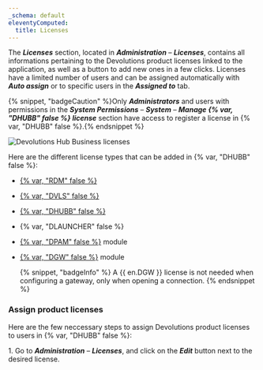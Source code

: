 ```yaml
---
_schema: default
eleventyComputed:
  title: Licenses
---
```

The ***Licenses*** section, located in ***Administration*** – ***Licenses***, contains all informations pertaining to the Devolutions product licenses linked to the application, as well as a button to add new ones in a few clicks. Licenses have a limited number of users and can be assigned automatically with ***Auto assign*** or to specific users in the ***Assigned to*** tab.

{% snippet, "badgeCaution" %}Only ***Administrators*** and users with permissions in the ***System Permissions*** – ***System*** – ***Manage {% var, "DHUBB" false %} license*** section have access to register a license in {% var, "DHUBB" false %}.{% endsnippet %}

![Devolutions Hub Business licenses](https://cdnweb.devolutions.net/docs/HUBB4011_2024_2.png "Devolutions Hub Business licenses")

Here are the different license types that can be added in {% var, "DHUBB" false %}:

* [{% var, "RDM" false %}](https://docs.devolutions.net/rdm/overview/what-is-rdm/)
* [{% var, "DVLS" false %}](https://docs.devolutions.net/server/overview/what-is-server/)
* [{% var, "DHUBB" false %}](https://docs.devolutions.net/hub/overview/what-is-hub/)
* {% var, "DLAUNCHER" false %}
* [{% var, "DPAM" false %}](https://docs.devolutions.net/pam/overview/what-is-pam/) module
* [{% var, "DGW" false %}](https://docs.devolutions.net/dgw/overview/what-is-dgw/) module

  {% snippet, "badgeInfo" %}
  A {{ en.DGW }} license is not needed when configuring a gateway, only when opening a connection.
  {% endsnippet %}

### Assign product licenses

Here are the few neccessary steps to assign Devolutions product licenses to users in {% var, "DHUBB" false %}:

1\. Go to ***Administration*** – ***Licenses***, and click on the ***Edit*** button next to the desired license.

&nbsp;

&nbsp;

&nbsp;